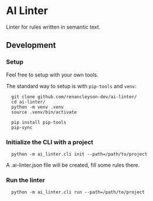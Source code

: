 # AI Linter
Linter for rules written in semantic text.

## Development
### Setup

Feel free to setup with your own tools.

The standard way to setup is with `pip-tools` and `venv`:
```
  git clone github.com/renancleyson-dev/ai-linter/
  cd ai-linter/
  python -m venv .venv
  source .venv/bin/activate

  pip install pip-tools
  pip-sync
```
### Initialize the CLI with a project
```
  python -m ai_linter.cli init --path=/path/to/project
```
A .ai-linter.json file will be created, fill some rules there.
### Run the linter
```
  python -m ai_linter.cli run --path=/path/to/project
```
